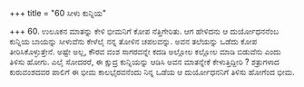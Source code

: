 +++
title = "60 ಸೀಳು ಕುನ್ನಿಯ"

+++
60. ಉಲೂಕನ ಮಾತನ್ನು ಕೇಳಿ ಭೀಮನಿಗೆ ಕೋಪ ನೆತ್ತಿಗೇರಿತು. ಆಗ ಹೇಳಿದನು ಆ ದುರ್ಯೋಧನನೆಂಬ ಕುನ್ನಿಯ ಬಾಯನ್ನು ಸೀಳುವೆನು ಕೇಳೆಲೈ ನನ್ನ ತೋಳಿನ ಚಪಲವನ್ನು. ಅವನ ತಲೆಯನ್ನು ಒಡೆದು ಕೋಪ ತೀರಿಸಿಕೊಳ್ಳುತ್ತೇನೆ. ಅಷ್ಟೇ ಅಲ್ಲ, ಕೌರವ ವಂಶ ಸಾಗರವನ್ನೇ ಕದಡಿ ಅಲ್ಲೋಲ ಕಲ್ಲೋಲ ಮಾಡಿ ಬಿಡುವೆನು ಎಂದು ತಿಳಿಸು ಹೋಗು. ಎಲೈ ಸೋದರರೆ, ಈ ಕ್ಷುದ್ರ ಕುನ್ನಿಯನ್ನು ಆಡಿಸಿ ಅವನ ಮಾತನ್ನೇಕೆ ಕೇಳುತ್ತಿದ್ದೀರಿ ? ಶತ್ರುಗಳಾದ ಕುರುವಂಶದವರ ಪಾಲಿಗೆ ಈ ಭೀಮ ಕಾಲಭೈರವನೆಂದು ನಿನ್ನ ಒಡೆಯ ಆ ದುರ್ಯೋಧನನಿಗೆ ತಿಳಿಸು ಹೋಗೆಂದ ಭೀಮ.